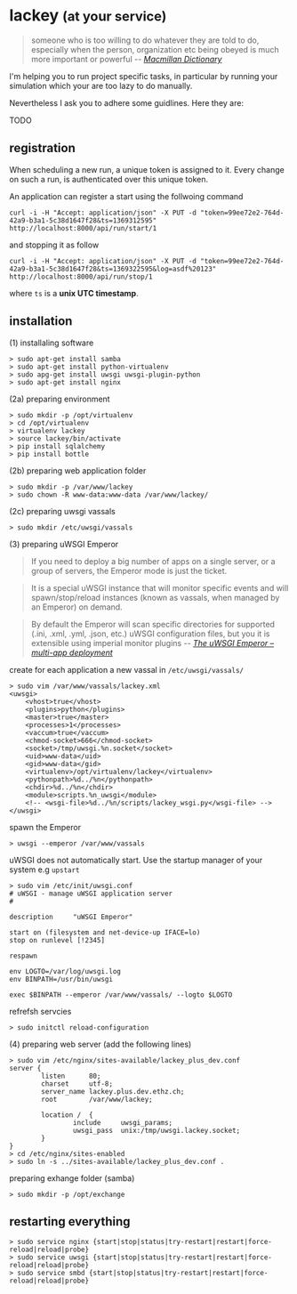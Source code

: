 # lackey <small>(at your service)</small>

> someone who is too willing to do whatever they are told to do, especially when the person, organization etc being obeyed is much more important or powerful
> -- <cite>[Macmillan Dictionary][1]</cite>

I'm helping you to run project specific tasks, in particular by running your simulation which your are too lazy to do manually.

Nevertheless I ask you to adhere some guidlines. Here they are:

TODO

## registration
When scheduling a new run, a unique token is assigned to it. Every change on such a run, is authenticated over this unique token.

An application can register a start using the follwoing command

    curl -i -H "Accept: application/json" -X PUT -d "token=99ee72e2-764d-42a9-b3a1-5c38d1647f28&ts=1369312595" http://localhost:8000/api/run/start/1

and stopping it as follow

    curl -i -H "Accept: application/json" -X PUT -d "token=99ee72e2-764d-42a9-b3a1-5c38d1647f28&ts=1369322595&log=asdf%20123" http://localhost:8000/api/run/stop/1

where ``ts`` is a **unix UTC timestamp**.


## installation

(1) installaling software

    > sudo apt-get install samba
    > sudo apt-get install python-virtualenv
    > sudo apg-get install uwsgi uwsgi-plugin-python
    > sudo apt-get install nginx


(2a) preparing environment

    > sudo mkdir -p /opt/virtualenv
    > cd /opt/virtualenv
    > virtualenv lackey
    > source lackey/bin/activate
    > pip install sqlalchemy
    > pip install bottle

(2b) preparing web application folder

    > sudo mkdir -p /var/www/lackey
    > sudo chown -R www-data:www-data /var/www/lackey/

(2c) preparing uwsgi vassals

    > sudo mkdir /etc/uwsgi/vassals


(3) preparing uWSGI Emperor

> If you need to deploy a big number of apps on a single server, or a group of servers, the Emperor mode is just the ticket.

> It is a special uWSGI instance that will monitor specific events and will spawn/stop/reload instances (known as vassals, when managed by an Emperor) on demand.

> By default the Emperor will scan specific directories for supported (.ini, .xml, .yml, .json, etc.) uWSGI configuration files, but you it is extensible using imperial monitor plugins
> -- <cite>[The uWSGI Emperor – multi-app deployment][2]</cite>

create for each application a new vassal in ``/etc/uwsgi/vassals/``

    > sudo vim /var/www/vassals/lackey.xml
    <uwsgi>
        <vhost>true</vhost>
        <plugins>python</plugins>
        <master>true</master>
        <processes>1</processes>
        <vaccum>true</vaccum>
        <chmod-socket>666</chmod-socket>
        <socket>/tmp/uwsgi.%n.socket</socket>
        <uid>www-data</uid>
        <gid>www-data</gid>
        <virtualenv>/opt/virtualenv/lackey</virtualenv>
        <pythonpath>%d../%n</pythonpath>
        <chdir>%d../%n</chdir>
        <module>scripts.%n_uwsgi</module>
        <!-- <wsgi-file>%d../%n/scripts/lackey_wsgi.py</wsgi-file> -->
    </uwsgi>

spawn the Emperor

    > uwsgi --emperor /var/www/vassals

uWSGI does not automatically start. Use the startup manager of your system e.g ``upstart``

    > sudo vim /etc/init/uwsgi.conf
    # uWSGI - manage uWSGI application server                                                                                                                                                                
    #                                                                                                                                                                                                    
    
    description     "uWSGI Emperor"
    
    start on (filesystem and net-device-up IFACE=lo)
    stop on runlevel [!2345]
    
    respawn
    
    env LOGTO=/var/log/uwsgi.log
    env BINPATH=/usr/bin/uwsgi
    
    exec $BINPATH --emperor /var/www/vassals/ --logto $LOGTO

refrefsh servcies

    > sudo initctl reload-configuration


(4) preparing web server (add the following lines)

    > sudo vim /etc/nginx/sites-available/lackey_plus_dev.conf
    server {
            listen      80;
            charset     utf-8;
            server_name lackey.plus.dev.ethz.ch;
            root        /var/www/lackey;
            
            location /  {
                    include     uwsgi_params;
                    uwsgi_pass  unix:/tmp/uwsgi.lackey.socket;
            }
    }
    > cd /etc/nginx/sites-enabled
    > sudo ln -s ../sites-available/lackey_plus_dev.conf .

preparing exhange folder (samba)

    > sudo mkdir -p /opt/exchange


## restarting everything

    > sudo service nginx {start|stop|status|try-restart|restart|force-reload|reload|probe}
    > sudo service uwsgi {start|stop|status|try-restart|restart|force-reload|reload|probe}
    > sudo service smbd {start|stop|status|try-restart|restart|force-reload|reload|probe}


[1]:http://www.macmillandictionary.com/dictionary/british/lackey
[2]:http://uwsgi-docs.readthedocs.org/en/latest/Emperor.html
